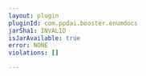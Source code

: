```yaml
---
layout: plugin
pluginId: com.ppdai.booster.enumdocs
jarSha1: INVALID
isJarAvailable: true
error: NONE
violations: []

---
```

